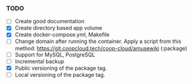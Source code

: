 ### TODO

- [ ] Create good documentation
- [x] Create directory based app volume
- [x] Create docker-compose.yml, Makefile
- [ ] Change domain after running the container. Apply a script from this method: https://git.coopcloud.tech/coop-cloud/amusewiki (:package)
- [ ] Support for MySQL, PostgreSQL
- [ ] Incremental backup
- [x] Public versioning of the package tag.
- [ ] Local versioning of the package tag.
